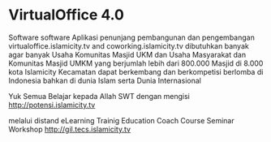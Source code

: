 # VirtualOffice 4.0
Software software Aplikasi penunjang pembangunan dan pengembangan virtualoffice.islamicity.tv
and coworking.islamicity.tv dibutuhkan banyak agar banyak Usaha Komunitas Masjid UKM dan Usaha Masyarakat dan Komunitas Masjid UMKM yang berjumlah lebih dari 800.000 Masjid di 8.000 kota Islamicity Kecamatan dapat berkembang dan berkompetisi berlomba di Indonesia bahkan di dunia Islam serta Dunia Internasional

Yuk Semua Belajar kepada Allah SWT dengan mengisi http://potensi.islamicity.tv 

melalui distand eLearning Trainig Education Coach Course Seminar Workshop http://gil.tecs.islamicity.tv



